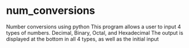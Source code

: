 # num_conversions
Number conversions using python
This program allows a user to input 4 types of numbers. Decimal, Binary, Octal, and Hexadecimal
The output is displayed at the bottom in all 4 types, as well as the initial input

